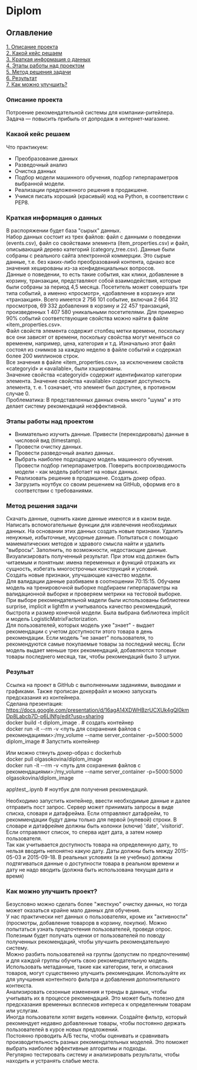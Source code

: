 # Diplom

## Оглавление  
[1. Описание проекта](#описание-проекта)  
[2. Какой кейс решаем](#какаой-кейс-решаем)  
[3. Краткая информация о данных](#краткая-информация-о-данных)  
[4. Этапы работы над проектом](#этапы-работы-над-проектом)  
[5. Метод решения задачи](#метод-решения-задачи)  
[6. Результат](#резульат)  
[7. Как можно улучшить?](#Как-можно-улучшить-проект?)  

### Описание проекта  
Потроение рекомендательной системы для компании-ритейлера. Задача — повысить прибыль от допродаж в интернет-магазине.  


### Какаой кейс решаем  
Что практикуем:  
* Преобразование данных  
* Разведочный анализ  
* Очистка данных  
* Подбор модели машинного обучения, подбор гиперпараметров выбранной модели.  
* Реализации предложенного решения в продакшене.  
* Учимся писать хороший (красивый) код на Python, в соответствии с PEP8.  


### Краткая информация о данных  
В распоряжении будет база "сырых" данных.  
Набор данных состоит из трех файлов: файл с данными о поведении (events.csv), файл со свойствами элемента (item_properties.сsv) и файл, описывающий дерево категорий (category_tree.сsv). Данные были собраны с реального сайта электронной коммерции. Это сырые данные, т.е. без каких-либо преобразований контента, однако все значения хешированы из-за конфиденциальных вопросов.  
Данные о поведении, то есть такие события, как клики, добавление в корзину, транзакции, представляют собой взаимодействия, которые были собраны за период 4,5 месяца. Посетитель может совершать три типа событий, а именно «просмотр», «добавление в корзину» или «транзакция». Всего имеется 2 756 101 событие, включая 2 664 312 просмотров, 69 332 добавления в корзину и 22 457 транзакций, произведенных 1 407 580 уникальными посетителями. Для примерно 90% событий соответствующие свойства можно найти в файле «item_properties.csv».  
Файл свойств элемента содержит столбец метки времени, поскольку все они зависят от времени, поскольку свойства могут меняться со временем, например, цена, категория и т.д. Изначально этот файл состоял из снимков за каждую неделю в файле событий и содержал более 200 миллионов строк.  
Все значения в файле «item_properties.csv», за исключением свойств «categoryid» и «available», были хэшированы.  
Значение свойства «categoryid» содержит идентификатор категории элемента. 
Значение свойства «available» содержит доступность элемента, т. е. 1 означает, что элемент был доступен, в противном случае 0.  
Проблематика: В представленных данных очень много "шума" и это делает систему рекомендаций неэффективной.  


### Этапы работы над проектом   
* Внимательно изучить данные. Привести (перекодировать) данные в числовой вид (timestamp).  
* Провести очистку данных.  
* Провести разведочный анализ данных.  
* Выбрать наиболее подходящую модель машинного обучения. Провести подбор гиперпараметров. Поверить воспроизводимость модели - как модель работает на новых данных.  
* Реализовать решение в продакшене. Создать докер образ.  
* Загрузить ноутбук со своим решением на GitHub, оформив его в соответствии с требованиями.  


### Метод решения задачи  
Скачать данные, оценить какие данные имеются и в каком виде. Написать вспомогательные функции для извлечения необходимых данных. На основании этих данных создать новые признаки. Удалить ненужные, избыточные, мусорные данные. Попытаться с помощью мамематических методов и здравого смысла найти и удалить "выбросы". Заполнить, по возможности, недостающие данные. Визуализировать полученный результат. При этом код должен быть читаемым и понятным: имена переменных и функций отражать их сущность, избегать многострочных конструкций и условий.  
Создать новые признаки, улучшающие качество модели.  
Для валидации данные разбиваем в соотношении 70:15:15. Обучаем модель на тренировочной выборке подбираем гиперпараметры на валидационной выборке и проверяем метрики на тестовой выборке.  
При выборе рекомендательной мадели были использованы библиотеки surprise, implicit и lightfm и учитывалось качество рекомендаций, быстрота и размер конечной модели. Была выбрана библиотека implicit и модель LogisticMatrixFactorization.  
Для пользователей, которых модель уже "знает" - выдает рекомендации с учетом доступности этого товара в день рекомендации. Если модель "не занает" пользователя, то рекомендуются самые покупаемые товары за последний месяц. Если модель выдает меньше трех рекомендаций, добавляются топовые товары последнего месяца, так, чтобы рекомендаций было 3 штуки.  


### Резульат  
Ссылка на проект в GitHub с выполненными заданиями, выводами и графиками. Также прописан докерфайл и можно запускать предсказания из контейнера.  
Сделана презентация: https://docs.google.com/presentation/d/16agA14XDWHBzrUCXUk4gQl0kmDp8Labcb7D-p6LINfg/edit?usp=sharing  
docker build -t diplom_image . # создать контейнер  
docker run -it --rm -v <путь для сохранения файлов с рекомендациями>:/my_volume  --name server_container -p=5000:5000 diplom_image # Запустить контейнер  

Или можно стянуть докер-образ с dockerhub  
docker pull olgasokovina/diplom_image  
docker run -it --rm -v <путь для сохранения файлов с рекомендациями>:/my_volume  --name server_container -p=5000:5000 olgasokovina/diplom_image

app\test_.ipynb  # ноутбук для получения рекомендаций.  

Необходимо запустить контейнер, ввести необходимые данные и далее отправить пост запрос. Сервер может принимать запросы в виде списка, словаря и датафрейма. Если отправляют датафрейм, то рекоммендации будут даны только для первой (нулевой) строки. В словаре и датафрейме должны быть колонки (ключи) 'date', 'visitorid'. Если отправляют список, то сперва идет дата, а затем номер пользователя.  
Так как учитывается доступность товара на определенную дату, то нельзя вводить непонятно какую дату. Даты должны быть между 2015-05-03 и 2015-09-18. В реальных условиях (а не учебных) должны подтягиваться данные о доступности товара в реальном времени и дату не надо вводить (должна быть использована текущая дата и время)   

### Как можно улучшить проект?  
Безусловно можно сделать более "жесткую" очистку данных, но тогда может оказаться крайне мало данных для обучения.  
У нас практически нет данных о пользователях, кроме их "активности" (просмотры, добавление товарорв в корзину, покупки). Можно попытаться узнать предпочтения пользователей, проведя опрос. Полезным будет получать оценки от пользователей по поводу полученных рекомендаций, чтобы улучшить рекомендательную систему.  
Можно разбить пользователей на группы (допустим по предпочтениям) и для каждой группы обучить свою рекомендательную модель.  
Использовать метаданные, такие как категории, теги, и описания товаров, могут существенно улучшить рекомендации. Используйте их для улучшения контентного фильтра и добавления дополнительного контекста.  
Анализировать сезонные изменения и тренды в данных, чтобы учитывать их в процессе рекомендаций. Это может быть полезно для предсказания временных всплесков интереса к определенным товарам или услугам.  
Иногда пользователи хотят видеть новинки. Создайте фильтр, который рекомендует недавно добавленные товары, чтобы постоянно держать пользователей в курсе новых предложений.  
Постоянно проводить А/Б тесты, чтобы оценивать и сравнивать производительность разных рекомендательных моделей. Это поможет выбрать наиболее эффективные алгоритмы и подходы.  
Регулярно тестировать систему и анализировать результаты, чтобы находить и устранять слабые места.  
